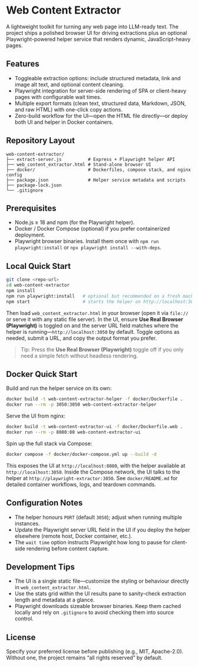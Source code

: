 # Web Content Extractor

A lightweight toolkit for turning any web page into LLM-ready text. The project ships a polished browser UI for driving extractions plus an optional Playwright-powered helper service that renders dynamic, JavaScript-heavy pages.

## Features

- Toggleable extraction options: include structured metadata, link and image alt text, and optional content cleaning.
- Playwright integration for server-side rendering of SPA or client-heavy pages with configurable wait times.
- Multiple export formats (clean text, structured data, Markdown, JSON, and raw HTML) with one-click copy actions.
- Zero-build workflow for the UI—open the HTML file directly—or deploy both UI and helper in Docker containers.

## Repository Layout

```
web-content-extractor/
├── extract-server.js          # Express + Playwright helper API
├── web_content_extractor.html # Stand-alone browser UI
├── docker/                    # Dockerfiles, compose stack, and nginx config
├── package.json               # Helper service metadata and scripts
├── package-lock.json
└── .gitignore
```

## Prerequisites

- Node.js ≥ 18 and npm (for the Playwright helper).
- Docker / Docker Compose (optional) if you prefer containerized deployment.
- Playwright browser binaries. Install them once with `npm run playwright:install` or `npx playwright install --with-deps`.

## Local Quick Start

```bash
git clone <repo-url>
cd web-content-extractor
npm install
npm run playwright:install   # optional but recommended on a fresh machine
npm start                    # starts the helper on http://localhost:3050
```

Then load `web_content_extractor.html` in your browser (open it via `file://` or serve it with any static file server). In the UI, ensure **Use Real Browser (Playwright)** is toggled on and the server URL field matches where the helper is running—`http://localhost:3050` by default. Toggle options as needed, submit a URL, and copy the output format you prefer.

> Tip: Press the **Use Real Browser (Playwright)** toggle off if you only need a simple fetch without headless rendering.

## Docker Quick Start

Build and run the helper service on its own:

```bash
docker build -t web-content-extractor-helper -f docker/Dockerfile .
docker run --rm -p 3050:3050 web-content-extractor-helper
```

Serve the UI from nginx:

```bash
docker build -t web-content-extractor-ui -f docker/Dockerfile.web .
docker run --rm -p 8080:80 web-content-extractor-ui
```

Spin up the full stack via Compose:

```bash
docker compose -f docker/docker-compose.yml up --build -d
```

This exposes the UI at `http://localhost:8080`, with the helper available at `http://localhost:3050`. Inside the Compose network, the UI talks to the helper at `http://playwright-extractor:3050`. See `docker/README.md` for detailed container workflows, logs, and teardown commands.

## Configuration Notes

- The helper honours `PORT` (default `3050`); adjust when running multiple instances.
- Update the Playwright server URL field in the UI if you deploy the helper elsewhere (remote host, Docker container, etc.).
- The `wait time` option instructs Playwright how long to pause for client-side rendering before content capture.

## Development Tips

- The UI is a single static file—customize the styling or behaviour directly in `web_content_extractor.html`.
- Use the stats grid within the UI results pane to sanity-check extraction length and metadata at a glance.
- Playwright downloads sizeable browser binaries. Keep them cached locally and rely on `.gitignore` to avoid checking them into source control.

## License

Specify your preferred license before publishing (e.g., MIT, Apache-2.0). Without one, the project remains “all rights reserved” by default.
